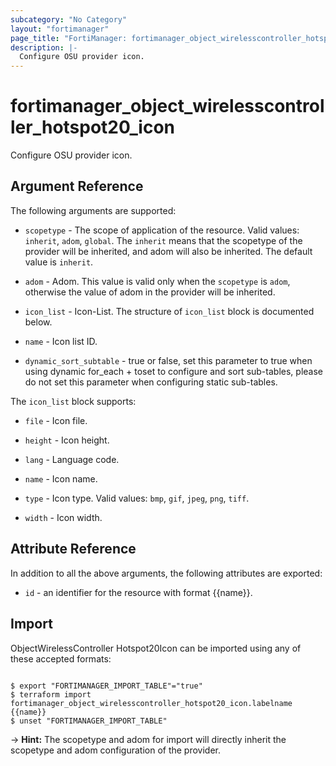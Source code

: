 ```yaml
---
subcategory: "No Category"
layout: "fortimanager"
page_title: "FortiManager: fortimanager_object_wirelesscontroller_hotspot20_icon"
description: |-
  Configure OSU provider icon.
---
```


# fortimanager_object_wirelesscontroller_hotspot20_icon
Configure OSU provider icon.

## Argument Reference


The following arguments are supported:

* `scopetype` - The scope of application of the resource. Valid values: `inherit`, `adom`, `global`. The `inherit` means that the scopetype of the provider will be inherited, and adom will also be inherited. The default value is `inherit`.
* `adom` - Adom. This value is valid only when the `scopetype` is `adom`, otherwise the value of adom in the provider will be inherited.

* `icon_list` - Icon-List. The structure of `icon_list` block is documented below.
* `name` - Icon list ID.
* `dynamic_sort_subtable` - true or false, set this parameter to true when using dynamic for_each + toset to configure and sort sub-tables, please do not set this parameter when configuring static sub-tables.

The `icon_list` block supports:

* `file` - Icon file.
* `height` - Icon height.
* `lang` - Language code.
* `name` - Icon name.
* `type` - Icon type. Valid values: `bmp`, `gif`, `jpeg`, `png`, `tiff`.

* `width` - Icon width.


## Attribute Reference

In addition to all the above arguments, the following attributes are exported:
* `id` - an identifier for the resource with format {{name}}.

## Import

ObjectWirelessController Hotspot20Icon can be imported using any of these accepted formats:
```

$ export "FORTIMANAGER_IMPORT_TABLE"="true"
$ terraform import fortimanager_object_wirelesscontroller_hotspot20_icon.labelname {{name}}
$ unset "FORTIMANAGER_IMPORT_TABLE"
```
-> **Hint:** The scopetype and adom for import will directly inherit the scopetype and adom configuration of the provider.
